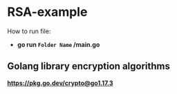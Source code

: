 # RSA-example
How to run file: <br>
-  **go run ```Folder Name``` /main.go**

## Golang library encryption algorithms
 **https://pkg.go.dev/crypto@go1.17.3**
